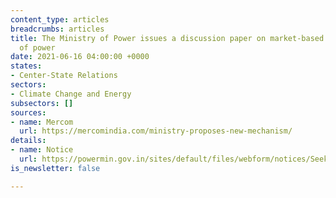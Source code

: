 ```yaml
---
content_type: articles
breadcrumbs: articles
title: The Ministry of Power issues a discussion paper on market-based economic dispatch
  of power
date: 2021-06-16 04:00:00 +0000
states:
- Center-State Relations
sectors:
- Climate Change and Energy
subsectors: []
sources:
- name: Mercom
  url: https://mercomindia.com/ministry-proposes-new-mechanism/
details:
- name: Notice
  url: https://powermin.gov.in/sites/default/files/webform/notices/Seeking_comments_on_Discussion_Paper_on_Market_Based_Economic_Dispatch_MBED.pdf
is_newsletter: false

---
```

